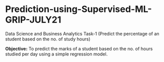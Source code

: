 # Prediction-using-Supervised-ML-GRIP-JULY21
Data Science and Business Analytics Task-1 (Predict the percentage of an student based on the no. of study hours)  
  
**Objective:** To predict the marks of a student based on the no. of hours studied per day using a simple regression model.  
